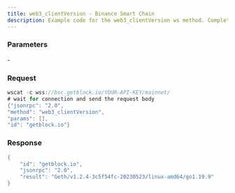```yaml
---
title: web3_clientVersion - Binance Smart Chain
description: Example code for the web3_clientVersion ws method. Сomplete guide on how to use web3_clientVersion ws in GetBlock.io Web3 documentation.
---
```


### Parameters


\-

### Request

``` java
wscat -c wss://bsc.getblock.io/YOUR-API-KEY/mainnet/ 
# wait for connection and send the request body 
{"jsonrpc": "2.0",
"method": "web3_clientVersion",
"params": [],
"id": "getblock.io"}
```

###  Response

``` java
{
    "id": "getblock.io",
    "jsonrpc": "2.0",
    "result": "Geth/v1.2.4-3c5f54fc-20230523/linux-amd64/go1.19.9"
}
```

